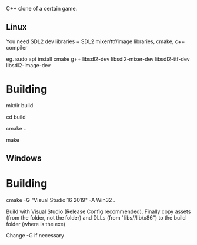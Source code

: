 C++ clone of a certain game.

## Linux
You need SDL2 dev libraries + SDL2 mixer/ttf/image libraries, cmake, c++ compiler

eg. sudo apt install cmake g++ libsdl2-dev libsdl2-mixer-dev libsdl2-ttf-dev libsdl2-image-dev

# Building

mkdir build

cd build

cmake ..

make

## Windows

# Building

cmake -G "Visual Studio 16 2019" -A Win32 .

Build with Visual Studio (Release Config recommended).
Finally copy assets (from the folder, not the folder) and DLLs (from "libs/<lib>/lib/x86") to the build folder (where is the exe)

Change -G if necessary
